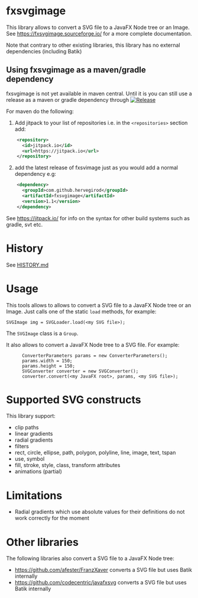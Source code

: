 # fxsvgimage
This library allows to convert a SVG file to a JavaFX Node tree or an Image. See https://fxsvgimage.sourceforge.io/ for a more
complete documentation.

Note that contrary to other existing libraries, this library has no external dependencies (including Batik)

## Using fxsvgimage as a maven/gradle dependency

fxsvgimage is not yet available in maven central. Until it is you can still use a release as a maven or gradle dependency
through [![Release](https://jitpack.io/v/hervegirod/fxsvgimage.svg)](https://jitpack.io/#hervegirod/fxsvgimage)

For maven do the following:
1. Add jitpack to your list of repositories i.e. in the `<repositories>` section add:
```xml
    <repository>
      <id>jitpack.io</id>
      <url>https://jitpack.io</url>
    </repository>
```
2. add the latest release of fxsvimage just as you would add a normal dependency e.g:
```xml
    <dependency>
      <groupId>com.github.hervegirod</groupId>
      <artifactId>fxsvgimage</artifactId>
      <version>1.1</version>
    </dependency>
```
See https://jitpack.io/ for info on the syntax for other build systems such as gradle, svt etc.


# History
See [HISTORY.md](HISTORY.md)

# Usage
This tools allows to allows to convert a SVG file to a JavaFX Node tree or an Image. Just calls one of the static `load` methods, for example:
~~~~
SVGImage img = SVGLoader.load(<my SVG file>);
~~~~
The `SVGImage` class is a `Group`.

It also allows to convert a JavaFX Node tree to a SVG file. For example:
~~~~
      ConverterParameters params = new ConverterParameters();
      params.width = 150;
      params.height = 150;
      SVGConverter converter = new SVGConverter();
      converter.convert(<my JavaFX root>, params, <my SVG file>);
~~~~

# Supported SVG constructs
This library support:
- clip paths
- linear gradients
- radial gradients
- filters
- rect, circle, ellipse, path, polygon, polyline, line, image, text, tspan
- use, symbol
- fill, stroke, style, class, transform attributes
- animations (partial)

# Limitations
- Radial gradients which use absolute values for their definitions do not work correctly for the moment

# Other libraries
The following libraries also convert a SVG file to a JavaFX Node tree:
- https://github.com/afester/FranzXaver converts a SVG file but uses Batik internally
- https://github.com/codecentric/javafxsvg converts a SVG file but uses Batik internally
